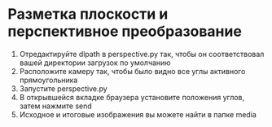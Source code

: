 # Разметка плоскости и перспективное преобразование
1. Отредактируйте dlpath в perspective.py так, чтобы он соответствовал вашей директории загрузок по умолчанию
2. Расположите камеру так, чтобы было видно все углы активного прямоугольника
3. Запустите perspective.py
4. В открывшейся вкладке браузера установите положения углов, затем нажмите send
5. Исходное и итоговые изображения вы можете найти в папке media
